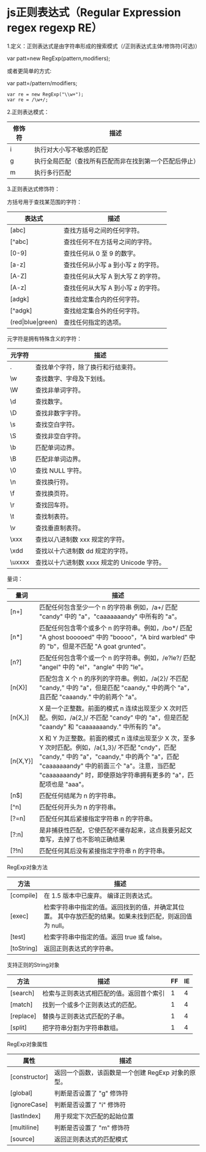 # js正则表达式（Regular Expression regex regexp RE）

1.定义：正则表达式是由字符串形成的搜索模式（/正则表达式主体/修饰符(可选)）

var patt=new RegExp(pattern,modifiers);

或者更简单的方式:

var patt=/pattern/modifiers;

```
var re = new RegExp("\\w+");
var re = /\w+/;
```
2.正则表达模式：

|  修饰符   | 描述  |
|  ----  | ----  |
| i  | 执行对大小写不敏感的匹配 |
| g  | 执行全局匹配（查找所有匹配而非在找到第一个匹配后停止） |
| m  | 执行多行匹配 |

3.正则表达式修饰符：

方括号用于查找某范围的字符：

| 表达式             | 描述                               |
| ------------------ | ---------------------------------- |
| [abc]              | 查找方括号之间的任何字符。         |
| [^abc]             | 查找任何不在方括号之间的字符。     |
| [0-9]              | 查找任何从 0 至 9 的数字。         |
| [a-z]              | 查找任何从小写 a 到小写 z 的字符。 |
| [A-Z]              | 查找任何从大写 A 到大写 Z 的字符。 |
| [A-z]              | 查找任何从大写 A 到小写 z 的字符。 |
| [adgk]             | 查找给定集合内的任何字符。         |
| [^adgk]            | 查找给定集合外的任何字符。         |
| (red\|blue\|green) | 查找任何指定的选项。               |

元字符是拥有特殊含义的字符：

| 元字符 | 描述                                        |
| ------ | ------------------------------------------- |
| .      | 查找单个字符，除了换行和行结束符。          |
| \w     | 查找数字、字母及下划线。                    |
| \W     | 查找非单词字符。                            |
| \d     | 查找数字。                                  |
| \D     | 查找非数字字符。                            |
| \s     | 查找空白字符。                              |
| \S     | 查找非空白字符。                            |
| \b     | 匹配单词边界。                              |
| \B     | 匹配非单词边界。                            |
| \0     | 查找 NULL 字符。                            |
| \n     | 查找换行符。                                |
| \f     | 查找换页符。                                |
| \r     | 查找回车符。                                |
| \t     | 查找制表符。                                |
| \v     | 查找垂直制表符。                            |
| \xxx   | 查找以八进制数 xxx 规定的字符。             |
| \xdd   | 查找以十六进制数 dd 规定的字符。            |
| \uxxxx | 查找以十六进制数 xxxx 规定的 Unicode 字符。 |

量词：

| 量词     | 描述                                                         |
| -------- | ------------------------------------------------------------ |
| [n+]     | 匹配任何包含至少一个 n 的字符串 例如，/a+/ 匹配 "candy" 中的 "a"，"caaaaaaandy" 中所有的 "a"。 |
| [n*]     | 匹配任何包含零个或多个 n 的字符串。例如，/bo*/ 匹配 "A ghost booooed" 中的 "boooo"，"A bird warbled" 中的 "b"，但是不匹配 "A goat grunted"。 |
| [n?]     | 匹配任何包含零个或一个 n 的字符串。例如，/e?le?/ 匹配 "angel" 中的 "el"，"angle" 中的 "le"。 |
| [n{X}]   | 匹配包含 X 个 n 的序列的字符串。例如，/a{2}/ 不匹配 "candy," 中的 "a"，但是匹配 "caandy," 中的两个 "a"，且匹配 "caaandy." 中的前两个 "a"。 |
| [n{X,}]  | X 是一个正整数。前面的模式 n 连续出现至少 X 次时匹配。例如，/a{2,}/ 不匹配 "candy" 中的 "a"，但是匹配 "caandy" 和 "caaaaaaandy." 中所有的 "a"。 |
| [n{X,Y}] | X 和 Y 为正整数。前面的模式 n 连续出现至少 X 次，至多 Y 次时匹配。例如，/a{1,3}/ 不匹配 "cndy"，匹配 "candy," 中的 "a"，"caandy," 中的两个 "a"，匹配 "caaaaaaandy" 中的前面三个 "a"。注意，当匹配 "caaaaaaandy" 时，即使原始字符串拥有更多的 "a"，匹配项也是 "aaa"。 |
| [n$]     | 匹配任何结尾为 n 的字符串。                                  |
| [^n]     | 匹配任何开头为 n 的字符串。                                  |
| [?=n]    | 匹配任何其后紧接指定字符串 n 的字符串。                      |
| [?:n]    | 是非捕获性匹配，它使匹配不缓存起来，这点我要另起文章写，去掉了也不影响正确结果                      |
| [?!n]    | 匹配任何其后没有紧接指定字符串 n 的字符串。                  |

RegExp对象方法

| 方法       | 描述                                                         |
| ---------- | ------------------------------------------------------------ |
| [compile]  | 在 1.5 版本中已废弃。 编译正则表达式。                       |
| [exec]     | 检索字符串中指定的值。返回找到的值，并确定其位置。 其中存放匹配的结果。如果未找到匹配，则返回值为 null。 |
| [test]     | 检索字符串中指定的值。返回 true 或 false。                   |
| [toString] | 返回正则表达式的字符串。                                     |

支持正则的String对象

| 方法      | 描述                                     | FF   | IE   |
| --------- | ---------------------------------------- | ---- | ---- |
| [search]  | 检索与正则表达式相匹配的值。返回首个索引 | 1    | 4    |
| [match]   | 找到一个或多个正则表达式的匹配。         | 1    | 4    |
| [replace] | 替换与正则表达式匹配的子串。             | 1    | 4    |
| [split]   | 把字符串分割为字符串数组。               | 1    | 4    |

RegExp对象属性

| 属性          | 描述                                               |
| ------------- | -------------------------------------------------- |
| [constructor] | 返回一个函数，该函数是一个创建 RegExp 对象的原型。 |
| [global]      | 判断是否设置了 "g" 修饰符                          |
| [ignoreCase]  | 判断是否设置了 "i" 修饰符                          |
| [lastIndex]   | 用于规定下次匹配的起始位置                         |
| [multiline]   | 判断是否设置了 "m" 修饰符                          |
| [source]      | 返回正则表达式的匹配模式                           |
